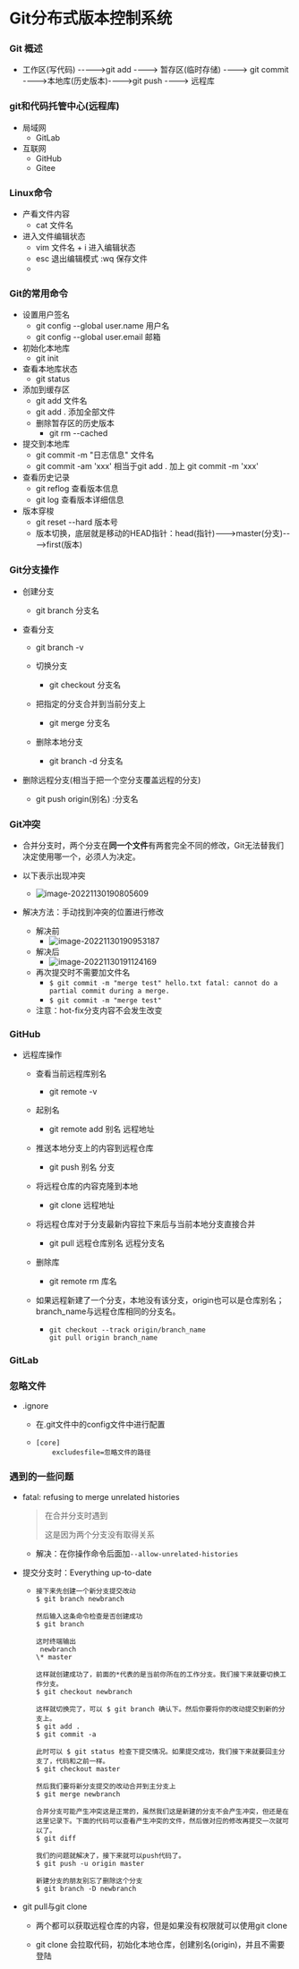 # Git分布式版本控制系统

### Git 概述

* 工作区(写代码) ----->git add ----> 暂存区(临时存储) ----> git commit ---->本地库(历史版本)---->git push ----> 远程库

### git和代码托管中心(远程库)

* 局域网
  * GitLab
* 互联网
  * GitHub
  * Gitee

### Linux命令

* 产看文件内容
  * cat 文件名
* 进入文件编辑状态
  * vim 文件名      + i        进入编辑状态
  * esc 退出编辑模式     :wq   保存文件
  * 

### Git的常用命令

* 设置用户签名
  * git config --global user.name 用户名
  * git config --global user.email 邮箱
* 初始化本地库
  * git init
* 查看本地库状态
  * git status
* 添加到缓存区
  * git add 文件名
  * git add .     添加全部文件
  * 删除暂存区的历史版本
    * git rm --cached <file>
* 提交到本地库
  * git commit -m "日志信息" 文件名
  * git commit -am 'xxx'           相当于git add . 加上 git commit -m 'xxx'
* 查看历史记录
  * git reflog	查看版本信息
  * git log      查看版本详细信息
* 版本穿梭
  * git reset --hard 版本号
  * 版本切换，底层就是移动的HEAD指针：head(指针)--->master(分支)---->first(版本)

### Git分支操作

* 创建分支

  * git branch 分支名
* 查看分支
  * git branch -v


  * 切换分支

    * git checkout 分支名
  * 把指定的分支合并到当前分支上

    * git merge 分支名
  * 删除本地分支

    * git branch -d 分支名

* 删除远程分支(相当于把一个空分支覆盖远程的分支)
  * git push origin(别名) :分支名

### Git冲突

* 合并分支时，两个分支在**同一个文件**有两套完全不同的修改，Git无法替我们决定使用哪一个，必须人为决定。
* 以下表示出现冲突
  * ![image-20221130190805609](C:\Users\LiuXiaoLong\AppData\Roaming\Typora\typora-user-images\image-20221130190805609.png)

* 解决方法：手动找到冲突的位置进行修改
  * 解决前
    * ![image-20221130190953187](C:\Users\LiuXiaoLong\AppData\Roaming\Typora\typora-user-images\image-20221130190953187.png)
  * 解决后
    * ![image-20221130191124169](C:\Users\LiuXiaoLong\AppData\Roaming\Typora\typora-user-images\image-20221130191124169.png)
  * 再次提交时不需要加文件名
    * ``$ git commit -m "merge test" hello.txt
      fatal: cannot do a partial commit during a merge.``
    * ``$ git commit -m "merge test"``
  * 注意：hot-fix分支内容不会发生改变

### GitHub

* 远程库操作

  * 查看当前远程库别名
    * git remote -v
    
  * 起别名
    * git remote add 别名 远程地址
    
  * 推送本地分支上的内容到远程仓库
    * git push 别名 分支
    
  * 将远程仓库的内容克隆到本地
    * git clone 远程地址
    
  * 将远程仓库对于分支最新内容拉下来后与当前本地分支直接合并
    * git pull 远程仓库别名 远程分支名

  * 删除库

    * git remote rm 库名
  
  * 如果远程新建了一个分支，本地没有该分支，origin也可以是仓库别名；branch_name与远程仓库相同的分支名。
  
    * ```
      git checkout --track origin/branch_name
      git pull origin branch_name
      ```

### GitLab

 

### 忽略文件

* .ignore

  * 在.git文件中的config文件中进行配置

  * ````
    [core]
    	excludesfile=忽略文件的路径

### 遇到的一些问题

* fatal: refusing to merge unrelated histories

  > 在合并分支时遇到
  >
  > 这是因为两个分支没有取得关系

  * 解决：在你操作命令后面加`--allow-unrelated-histories`

* 提交分支时：Everything up-to-date

  * ```
    接下来先创建一个新分支提交改动
    $ git branch newbranch
    
    然后输入这条命令检查是否创建成功
    $ git branch
    
    这时终端输出
     newbranch
    \* master
    
    这样就创建成功了，前面的*代表的是当前你所在的工作分支。我们接下来就要切换工作分支。
    $ git checkout newbranch
    
    这样就切换完了，可以 $ git branch 确认下。然后你要将你的改动提交到新的分支上。
    $ git add .
    $ git commit -a
    
    此时可以 $ git status 检查下提交情况。如果提交成功，我们接下来就要回主分支了，代码和之前一样。
    $ git checkout master
    
    然后我们要将新分支提交的改动合并到主分支上
    $ git merge newbranch
    
    合并分支可能产生冲突这是正常的，虽然我们这是新建的分支不会产生冲突，但还是在这里记录下。下面的代码可以查看产生冲突的文件，然后做对应的修改再提交一次就可以了。
    $ git diff
    
    我们的问题就解决了，接下来就可以push代码了。
    $ git push -u origin master
    
    新建分支的朋友别忘了删除这个分支
    $ git branch -D newbranch
    ```

* git pull与git clone
  * 两个都可以获取远程仓库的内容，但是如果没有权限就可以使用git clone
  
  * git clone 会拉取代码，初始化本地仓库，创建别名(origin)，并且不需要登陆